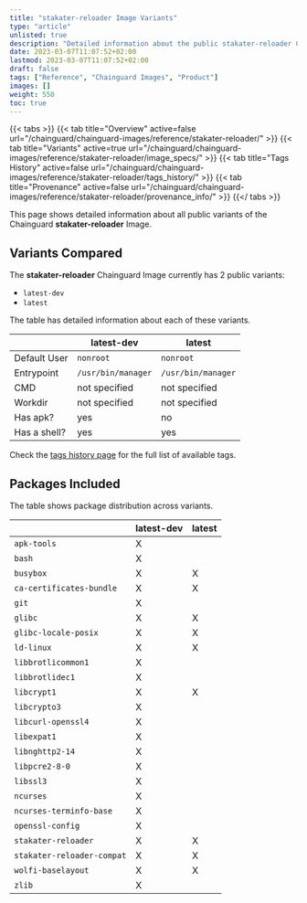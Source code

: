 ```yaml
---
title: "stakater-reloader Image Variants"
type: "article"
unlisted: true
description: "Detailed information about the public stakater-reloader Chainguard Image variants"
date: 2023-03-07T11:07:52+02:00
lastmod: 2023-03-07T11:07:52+02:00
draft: false
tags: ["Reference", "Chainguard Images", "Product"]
images: []
weight: 550
toc: true
---
```


{{< tabs >}}
{{< tab title="Overview" active=false url="/chainguard/chainguard-images/reference/stakater-reloader/" >}}
{{< tab title="Variants" active=true url="/chainguard/chainguard-images/reference/stakater-reloader/image_specs/" >}}
{{< tab title="Tags History" active=false url="/chainguard/chainguard-images/reference/stakater-reloader/tags_history/" >}}
{{< tab title="Provenance" active=false url="/chainguard/chainguard-images/reference/stakater-reloader/provenance_info/" >}}
{{</ tabs >}}

This page shows detailed information about all public variants of the Chainguard **stakater-reloader** Image.

## Variants Compared
The **stakater-reloader** Chainguard Image currently has 2 public variants: 

- `latest-dev`
- `latest`

The table has detailed information about each of these variants.

|              | latest-dev         | latest             |
|--------------|--------------------|--------------------|
| Default User | `nonroot`          | `nonroot`          |
| Entrypoint   | `/usr/bin/manager` | `/usr/bin/manager` |
| CMD          | not specified      | not specified      |
| Workdir      | not specified      | not specified      |
| Has apk?     | yes                | no                 |
| Has a shell? | yes                | yes                |

Check the [tags history page](/chainguard/chainguard-images/reference/stakater-reloader/tags_history/) for the full list of available tags.

## Packages Included
The table shows package distribution across variants.

|                            | latest-dev | latest |
|----------------------------|------------|--------|
| `apk-tools`                | X          |        |
| `bash`                     | X          |        |
| `busybox`                  | X          | X      |
| `ca-certificates-bundle`   | X          | X      |
| `git`                      | X          |        |
| `glibc`                    | X          | X      |
| `glibc-locale-posix`       | X          | X      |
| `ld-linux`                 | X          | X      |
| `libbrotlicommon1`         | X          |        |
| `libbrotlidec1`            | X          |        |
| `libcrypt1`                | X          | X      |
| `libcrypto3`               | X          |        |
| `libcurl-openssl4`         | X          |        |
| `libexpat1`                | X          |        |
| `libnghttp2-14`            | X          |        |
| `libpcre2-8-0`             | X          |        |
| `libssl3`                  | X          |        |
| `ncurses`                  | X          |        |
| `ncurses-terminfo-base`    | X          |        |
| `openssl-config`           | X          |        |
| `stakater-reloader`        | X          | X      |
| `stakater-reloader-compat` | X          | X      |
| `wolfi-baselayout`         | X          | X      |
| `zlib`                     | X          |        |

